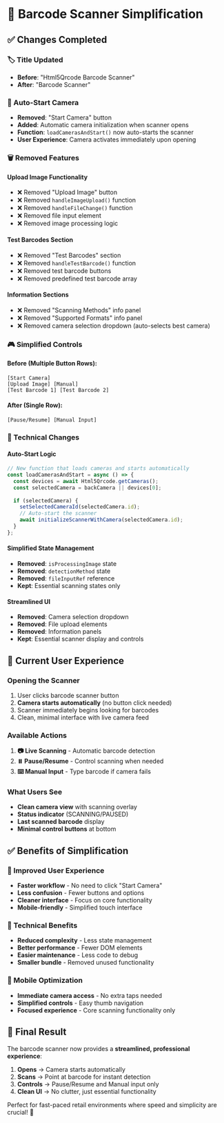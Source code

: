 # 📱 Barcode Scanner Simplification

## ✅ **Changes Completed**

### **🏷️ Title Updated**
- **Before**: "Html5Qrcode Barcode Scanner"
- **After**: "Barcode Scanner"

### **🚀 Auto-Start Camera**
- **Removed**: "Start Camera" button
- **Added**: Automatic camera initialization when scanner opens
- **Function**: `loadCamerasAndStart()` now auto-starts the scanner
- **User Experience**: Camera activates immediately upon opening

### **🗑️ Removed Features**

#### **Upload Image Functionality**
- ❌ Removed "Upload Image" button
- ❌ Removed `handleImageUpload()` function
- ❌ Removed `handleFileChange()` function
- ❌ Removed file input element
- ❌ Removed image processing logic

#### **Test Barcodes Section**
- ❌ Removed "Test Barcodes" section
- ❌ Removed `handleTestBarcode()` function
- ❌ Removed test barcode buttons
- ❌ Removed predefined test barcode array

#### **Information Sections**
- ❌ Removed "Scanning Methods" info panel
- ❌ Removed "Supported Formats" info panel
- ❌ Removed camera selection dropdown (auto-selects best camera)

### **🎮 Simplified Controls**

#### **Before** (Multiple Button Rows):
```
[Start Camera]
[Upload Image] [Manual]
[Test Barcode 1] [Test Barcode 2]
```

#### **After** (Single Row):
```
[Pause/Resume] [Manual Input]
```

### **🔧 Technical Changes**

#### **Auto-Start Logic**
```typescript
// New function that loads cameras and starts automatically
const loadCamerasAndStart = async () => {
  const devices = await Html5Qrcode.getCameras();
  const selectedCamera = backCamera || devices[0];
  
  if (selectedCamera) {
    setSelectedCameraId(selectedCamera.id);
    // Auto-start the scanner
    await initializeScannerWithCamera(selectedCamera.id);
  }
};
```

#### **Simplified State Management**
- **Removed**: `isProcessingImage` state
- **Removed**: `detectionMethod` state
- **Removed**: `fileInputRef` reference
- **Kept**: Essential scanning states only

#### **Streamlined UI**
- **Removed**: Camera selection dropdown
- **Removed**: File upload elements
- **Removed**: Information panels
- **Kept**: Essential scanner display and controls

## 🎯 **Current User Experience**

### **Opening the Scanner**
1. User clicks barcode scanner button
2. **Camera starts automatically** (no button click needed)
3. Scanner immediately begins looking for barcodes
4. Clean, minimal interface with live camera feed

### **Available Actions**
1. **📷 Live Scanning** - Automatic barcode detection
2. **⏸️ Pause/Resume** - Control scanning when needed
3. **⌨️ Manual Input** - Type barcode if camera fails

### **What Users See**
- **Clean camera view** with scanning overlay
- **Status indicator** (SCANNING/PAUSED)
- **Last scanned barcode** display
- **Minimal control buttons** at bottom

## ✅ **Benefits of Simplification**

### **🚀 Improved User Experience**
- **Faster workflow** - No need to click "Start Camera"
- **Less confusion** - Fewer buttons and options
- **Cleaner interface** - Focus on core functionality
- **Mobile-friendly** - Simplified touch interface

### **🔧 Technical Benefits**
- **Reduced complexity** - Less state management
- **Better performance** - Fewer DOM elements
- **Easier maintenance** - Less code to debug
- **Smaller bundle** - Removed unused functionality

### **📱 Mobile Optimization**
- **Immediate camera access** - No extra taps needed
- **Simplified controls** - Easy thumb navigation
- **Focused experience** - Core scanning functionality only

## 🎯 **Final Result**

The barcode scanner now provides a **streamlined, professional experience**:

1. **Opens** → Camera starts automatically
2. **Scans** → Point at barcode for instant detection
3. **Controls** → Pause/Resume and Manual input only
4. **Clean UI** → No clutter, just essential functionality

Perfect for fast-paced retail environments where speed and simplicity are crucial! 🎉